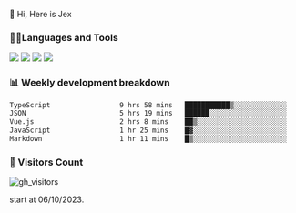  👋 Hi, Here is Jex

 

### 🧑‍💻Languages and Tools

<code><a href="https://react.dev"><img src="https://api.iconify.design/logos:react.svg" /></a></code>
<code><a href="https://github.com/vuejs/core"><img src="https://api.iconify.design/logos:vue.svg" /></a></code> 
<code><a href="https://github.com/microsoft/TypeScript"><img src="https://api.iconify.design/logos:typescript-icon.svg" /></a></code>
<code><a href="https://threejs.org/"><img src="https://api.iconify.design/logos:threejs.svg" /></a></code>

### 📊 Weekly development breakdown

<!--START_SECTION:waka-->

```txt
TypeScript                 9 hrs 58 mins   ███████████▒░░░░░░░░░░░░░   45.75 %
JSON                       5 hrs 19 mins   ██████░░░░░░░░░░░░░░░░░░░   24.41 %
Vue.js                     2 hrs 8 mins    ██▒░░░░░░░░░░░░░░░░░░░░░░   09.81 %
JavaScript                 1 hr 25 mins    █▓░░░░░░░░░░░░░░░░░░░░░░░   06.55 %
Markdown                   1 hr 11 mins    █▒░░░░░░░░░░░░░░░░░░░░░░░   05.47 %
```

<!--END_SECTION:waka-->


### 👀 Visitors Count

![gh_visitors](https://profile-counter.glitch.me/jexlau/count.svg)

start at 06/10/2023.
